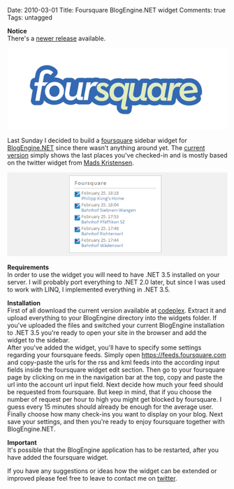 Date: 2010-03-01
Title: Foursquare BlogEngine.NET widget
Comments: true
Tags: untagged

<p><strong>Notice</strong><br />There's a <a
        href="/2010-04-11-foursquare-blogenginenet-widget-version-03.html">newer release</a> available.
</p>
<img src="/assets/images/2010/2/foursquare-logo.png" alt="foursquare log" />
<p>Last Sunday I decided to build a <a href="https://foursquare.com">foursquare</a> sidebar widget for <a
        href="https://www.dotnetblogengine.net/" alt="BlogEngine.NET">BlogEngine.NET</a> since there wasn't anything
    around yet. The <a href="https://4squarebewidget.codeplex.com/releases/view/41093">current version</a> simply shows
    the last places you've checked-in and is mostly based on the twitter widget from <a
        href="https://madskristensen.net/">Mads Kristensen</a>.</p>
<img src="/assets/images/2010/2/foursquare-blogengine-widget.png" alt="blogengine sidebar widget for foursquare" />
<p><strong>Requirements</strong><br />
    In order to use the widget you will need to have .NET 3.5 installed on your server. I will probably port everything
    to .NET 2.0 later, but since I was used to work with LINQ, I implemented everything in .NET 3.5.
</p>
<p><strong>Installation</strong><br />
    First of all download the current version available at <a href="https://4squarebewidget.codeplex.com/">codeplex</a>.
    Extract it and upload everything to your BlogEngine directory into the widgets folder. If you've uploaded the files
    and switched your current BlogEngine installation to .NET 3.5 you're ready to open your site in the browser and add
    the widget to the sidebar.<br />
    After you've added the widget, you'll have to specify some settings regarding your foursquare feeds. Simply open <a
        href="https://feeds.foursquare.com" alt="foursquare feeds">https://feeds.foursquare.com</a> and copy-paste the
    urls for the rss and kml feeds into the according input fields inside the foursquare widget edit section. Then go to
    your foursquare page by clicking on me in the navigation bar at the top, copy and paste the url into the account url
    input field. Next decide how much your feed should be requested from foursquare. But keep in mind, that if you
    choose the number of request per hour to high you might get blocked by foursquare. I guess every 15 minutes should
    already be enough for the average user. Finally choose how many check-ins you want to display on your blog. Next
    save your settings, and then you're ready to enjoy foursquare together with BlogEngine.NET.

</p>
<p><strong>Important</strong><br />
    It's possible that the BlogEngine application has to be restarted, after you have added the foursquare widget.
</p>
<p>If you have any suggestions or ideas how the widget can be extended or improved please feel free to leave to contact me on <a
        href="https://twitter.com/philippkueng">twitter</a>.</p>
